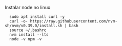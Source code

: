 Instalar node no linux
```
  sudo apt install curl -y
  curl -o- https://raw.githubusercontent.com/nvm-sh/nvm/v0.39.0/install.sh | bash
  source ~/.bashrc
  nvm install --lts
  node -v npm -v
````
